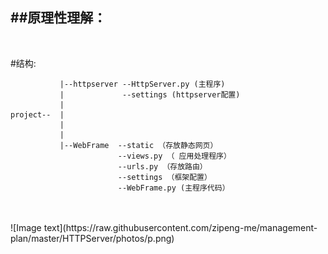 ##原理性理解：
-------

<br>

#结构:



               |--httpserver --HttpServer.py (主程序)
               |             --settings (httpserver配置)
               |   
    project--  |
               |
               |
               |--WebFrame  --static （存放静态网页）
                            --views.py （ 应用处理程序） 
                            --urls.py （存放路由）
                            --settings （框架配置）
                            --WebFrame.py (主程序代码）


<br>
<br>
![Image text](https://raw.githubusercontent.com/zipeng-me/management-plan/master/HTTPServer/photos/p.png)
